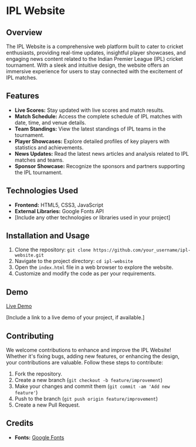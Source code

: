 # IPL Website

## Overview

The IPL Website is a comprehensive web platform built to cater to cricket enthusiasts, providing real-time updates, insightful player showcases, and engaging news content related to the Indian Premier League (IPL) cricket tournament. With a sleek and intuitive design, the website offers an immersive experience for users to stay connected with the excitement of IPL matches.

## Features

- **Live Scores:** Stay updated with live scores and match results.
- **Match Schedule:** Access the complete schedule of IPL matches with date, time, and venue details.
- **Team Standings:** View the latest standings of IPL teams in the tournament.
- **Player Showcases:** Explore detailed profiles of key players with statistics and achievements.
- **News Updates:** Read the latest news articles and analysis related to IPL matches and teams.
- **Sponsor Showcase:** Recognize the sponsors and partners supporting the IPL tournament.

## Technologies Used

- **Frontend:** HTML5, CSS3, JavaScript
- **External Libraries:** Google Fonts API
- [Include any other technologies or libraries used in your project]

## Installation and Usage

1. Clone the repository: `git clone https://github.com/your_username/ipl-website.git`
2. Navigate to the project directory: `cd ipl-website`
3. Open the `index.html` file in a web browser to explore the website.
4. Customize and modify the code as per your requirements.


## Demo

[Live Demo](https://your-demo-link.com)

[Include a link to a live demo of your project, if available.]

## Contributing

We welcome contributions to enhance and improve the IPL Website! Whether it's fixing bugs, adding new features, or enhancing the design, your contributions are valuable. Follow these steps to contribute:

1. Fork the repository.
2. Create a new branch (`git checkout -b feature/improvement`)
3. Make your changes and commit them (`git commit -am 'Add new feature'`)
4. Push to the branch (`git push origin feature/improvement`)
5. Create a new Pull Request.

## Credits

- **Fonts:** [Google Fonts](https://fonts.google.com)


